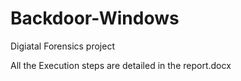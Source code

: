 # Backdoor-Windows
Digiatal Forensics project

All the Execution steps are detailed in the report.docx
